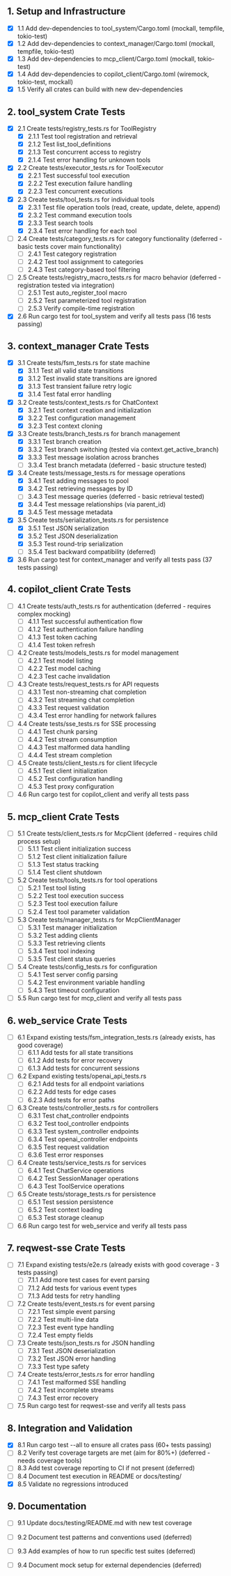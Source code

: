 ## 1. Setup and Infrastructure

- [x] 1.1 Add dev-dependencies to tool_system/Cargo.toml (mockall, tempfile, tokio-test)
- [x] 1.2 Add dev-dependencies to context_manager/Cargo.toml (mockall, tempfile, tokio-test)
- [x] 1.3 Add dev-dependencies to mcp_client/Cargo.toml (mockall, tokio-test)
- [x] 1.4 Add dev-dependencies to copilot_client/Cargo.toml (wiremock, tokio-test, mockall)
- [x] 1.5 Verify all crates can build with new dev-dependencies

## 2. tool_system Crate Tests

- [x] 2.1 Create tests/registry_tests.rs for ToolRegistry
  - [x] 2.1.1 Test tool registration and retrieval
  - [x] 2.1.2 Test list_tool_definitions
  - [x] 2.1.3 Test concurrent access to registry
  - [x] 2.1.4 Test error handling for unknown tools
- [x] 2.2 Create tests/executor_tests.rs for ToolExecutor
  - [x] 2.2.1 Test successful tool execution
  - [x] 2.2.2 Test execution failure handling
  - [x] 2.2.3 Test concurrent executions
- [x] 2.3 Create tests/tool_tests.rs for individual tools
  - [x] 2.3.1 Test file operation tools (read, create, update, delete, append)
  - [x] 2.3.2 Test command execution tools
  - [x] 2.3.3 Test search tools
  - [x] 2.3.4 Test error handling for each tool
- [ ] 2.4 Create tests/category_tests.rs for category functionality (deferred - basic tests cover main functionality)
  - [ ] 2.4.1 Test category registration
  - [ ] 2.4.2 Test tool assignment to categories
  - [ ] 2.4.3 Test category-based tool filtering
- [ ] 2.5 Create tests/registry_macro_tests.rs for macro behavior (deferred - registration tested via integration)
  - [ ] 2.5.1 Test auto_register_tool macro
  - [ ] 2.5.2 Test parameterized tool registration
  - [ ] 2.5.3 Verify compile-time registration
- [x] 2.6 Run cargo test for tool_system and verify all tests pass (16 tests passing)

## 3. context_manager Crate Tests

- [x] 3.1 Create tests/fsm_tests.rs for state machine
  - [x] 3.1.1 Test all valid state transitions
  - [x] 3.1.2 Test invalid state transitions are ignored
  - [x] 3.1.3 Test transient failure retry logic
  - [x] 3.1.4 Test fatal error handling
- [x] 3.2 Create tests/context_tests.rs for ChatContext
  - [x] 3.2.1 Test context creation and initialization
  - [x] 3.2.2 Test configuration management
  - [x] 3.2.3 Test context cloning
- [x] 3.3 Create tests/branch_tests.rs for branch management
  - [x] 3.3.1 Test branch creation
  - [x] 3.3.2 Test branch switching (tested via context.get_active_branch)
  - [x] 3.3.3 Test message isolation across branches
  - [ ] 3.3.4 Test branch metadata (deferred - basic structure tested)
- [x] 3.4 Create tests/message_tests.rs for message operations
  - [x] 3.4.1 Test adding messages to pool
  - [x] 3.4.2 Test retrieving messages by ID
  - [ ] 3.4.3 Test message queries (deferred - basic retrieval tested)
  - [x] 3.4.4 Test message relationships (via parent_id)
  - [x] 3.4.5 Test message metadata
- [x] 3.5 Create tests/serialization_tests.rs for persistence
  - [x] 3.5.1 Test JSON serialization
  - [x] 3.5.2 Test JSON deserialization
  - [x] 3.5.3 Test round-trip serialization
  - [ ] 3.5.4 Test backward compatibility (deferred)
- [x] 3.6 Run cargo test for context_manager and verify all tests pass (37 tests passing)

## 4. copilot_client Crate Tests

- [ ] 4.1 Create tests/auth_tests.rs for authentication (deferred - requires complex mocking)
  - [ ] 4.1.1 Test successful authentication flow
  - [ ] 4.1.2 Test authentication failure handling
  - [ ] 4.1.3 Test token caching
  - [ ] 4.1.4 Test token refresh
- [ ] 4.2 Create tests/models_tests.rs for model management
  - [ ] 4.2.1 Test model listing
  - [ ] 4.2.2 Test model caching
  - [ ] 4.2.3 Test cache invalidation
- [ ] 4.3 Create tests/request_tests.rs for API requests
  - [ ] 4.3.1 Test non-streaming chat completion
  - [ ] 4.3.2 Test streaming chat completion
  - [ ] 4.3.3 Test request validation
  - [ ] 4.3.4 Test error handling for network failures
- [ ] 4.4 Create tests/sse_tests.rs for SSE processing
  - [ ] 4.4.1 Test chunk parsing
  - [ ] 4.4.2 Test stream consumption
  - [ ] 4.4.3 Test malformed data handling
  - [ ] 4.4.4 Test stream completion
- [ ] 4.5 Create tests/client_tests.rs for client lifecycle
  - [ ] 4.5.1 Test client initialization
  - [ ] 4.5.2 Test configuration handling
  - [ ] 4.5.3 Test proxy configuration
- [ ] 4.6 Run cargo test for copilot_client and verify all tests pass

## 5. mcp_client Crate Tests

- [ ] 5.1 Create tests/client_tests.rs for McpClient (deferred - requires child process setup)
  - [ ] 5.1.1 Test client initialization success
  - [ ] 5.1.2 Test client initialization failure
  - [ ] 5.1.3 Test status tracking
  - [ ] 5.1.4 Test client shutdown
- [ ] 5.2 Create tests/tools_tests.rs for tool operations
  - [ ] 5.2.1 Test tool listing
  - [ ] 5.2.2 Test tool execution success
  - [ ] 5.2.3 Test tool execution failure
  - [ ] 5.2.4 Test tool parameter validation
- [ ] 5.3 Create tests/manager_tests.rs for McpClientManager
  - [ ] 5.3.1 Test manager initialization
  - [ ] 5.3.2 Test adding clients
  - [ ] 5.3.3 Test retrieving clients
  - [ ] 5.3.4 Test tool indexing
  - [ ] 5.3.5 Test client status queries
- [ ] 5.4 Create tests/config_tests.rs for configuration
  - [ ] 5.4.1 Test server config parsing
  - [ ] 5.4.2 Test environment variable handling
  - [ ] 5.4.3 Test timeout configuration
- [ ] 5.5 Run cargo test for mcp_client and verify all tests pass

## 6. web_service Crate Tests

- [ ] 6.1 Expand existing tests/fsm_integration_tests.rs (already exists, has good coverage)
  - [ ] 6.1.1 Add tests for all state transitions
  - [ ] 6.1.2 Add tests for error recovery
  - [ ] 6.1.3 Add tests for concurrent sessions
- [ ] 6.2 Expand existing tests/openai_api_tests.rs
  - [ ] 6.2.1 Add tests for all endpoint variations
  - [ ] 6.2.2 Add tests for edge cases
  - [ ] 6.2.3 Add tests for error paths
- [ ] 6.3 Create tests/controller_tests.rs for controllers
  - [ ] 6.3.1 Test chat_controller endpoints
  - [ ] 6.3.2 Test tool_controller endpoints
  - [ ] 6.3.3 Test system_controller endpoints
  - [ ] 6.3.4 Test openai_controller endpoints
  - [ ] 6.3.5 Test request validation
  - [ ] 6.3.6 Test error responses
- [ ] 6.4 Create tests/service_tests.rs for services
  - [ ] 6.4.1 Test ChatService operations
  - [ ] 6.4.2 Test SessionManager operations
  - [ ] 6.4.3 Test ToolService operations
- [ ] 6.5 Create tests/storage_tests.rs for persistence
  - [ ] 6.5.1 Test session persistence
  - [ ] 6.5.2 Test context loading
  - [ ] 6.5.3 Test storage cleanup
- [ ] 6.6 Run cargo test for web_service and verify all tests pass

## 7. reqwest-sse Crate Tests

- [ ] 7.1 Expand existing tests/e2e.rs (already exists with good coverage - 3 tests passing)
  - [ ] 7.1.1 Add more test cases for event parsing
  - [ ] 7.1.2 Add tests for various event types
  - [ ] 7.1.3 Add tests for retry handling
- [ ] 7.2 Create tests/event_tests.rs for event parsing
  - [ ] 7.2.1 Test simple event parsing
  - [ ] 7.2.2 Test multi-line data
  - [ ] 7.2.3 Test event type handling
  - [ ] 7.2.4 Test empty fields
- [ ] 7.3 Create tests/json_tests.rs for JSON handling
  - [ ] 7.3.1 Test JSON deserialization
  - [ ] 7.3.2 Test JSON error handling
  - [ ] 7.3.3 Test type safety
- [ ] 7.4 Create tests/error_tests.rs for error handling
  - [ ] 7.4.1 Test malformed SSE handling
  - [ ] 7.4.2 Test incomplete streams
  - [ ] 7.4.3 Test error recovery
- [ ] 7.5 Run cargo test for reqwest-sse and verify all tests pass

## 8. Integration and Validation

- [x] 8.1 Run cargo test --all to ensure all crates pass (60+ tests passing)
- [ ] 8.2 Verify test coverage targets are met (aim for 80%+) (deferred - needs coverage tools)
- [ ] 8.3 Add test coverage reporting to CI if not present (deferred)
- [ ] 8.4 Document test execution in README or docs/testing/
- [x] 8.5 Validate no regressions introduced

## 9. Documentation

- [ ] 9.1 Update docs/testing/README.md with new test coverage
- [ ] 9.2 Document test patterns and conventions used (deferred)
- [ ] 9.3 Add examples of how to run specific test suites (deferred)
- [ ] 9.4 Document mock setup for external dependencies (deferred)


